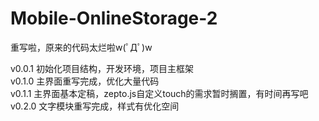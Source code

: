 # Mobile-OnlineStorage-2

重写啦，原来的代码太烂啦w(ﾟДﾟ)w

v0.0.1 初始化项目结构，开发环境，项目主框架<br>
v0.1.0 主界面重写完成，优化大量代码<br>
v0.1.1 主界面基本定稿，zepto.js自定义touch的需求暂时搁置，有时间再写吧<br>
v0.2.0 文字模块重写完成，样式有优化空间